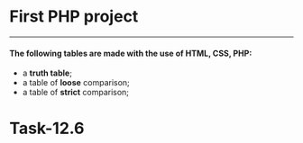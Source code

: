 # First PHP project
***

#### The following tables are made with the use of HTML, CSS, PHP:
- a **truth table**;
- a table of **loose** comparison;
- a table of **strict** comparison;

# Task-12.6
